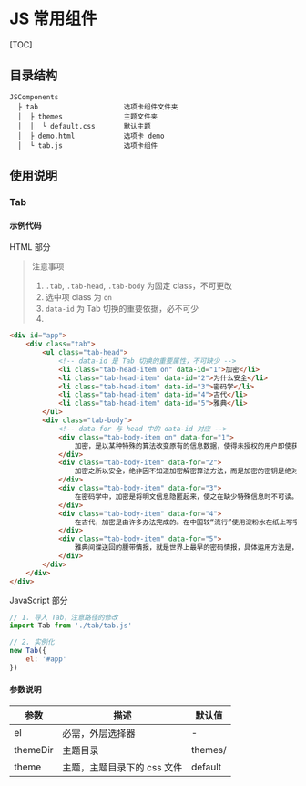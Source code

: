 # JS 常用组件

[TOC]

## 目录结构

```
JSComponents
  ├ tab                     选项卡组件文件夹
  │  ├ themes               主题文件夹
  │  │  └ default.css       默认主题
  │  ├ demo.html            选项卡 demo
  │  └ tab.js               选项卡组件
```

## 使用说明

### Tab

#### 示例代码

HTML 部分

> 注意事项
>
> 1. `.tab`, `.tab-head`, `.tab-body` 为固定 class，不可更改
> 2. 选中项 class 为 `on`
> 3. `data-id` 为 Tab 切换的重要依据，必不可少
> 4. 

```html
<div id="app">
    <div class="tab">
        <ul class="tab-head">
            <!-- data-id 是 Tab 切换的重要属性，不可缺少 -->
            <li class="tab-head-item on" data-id="1">加密</li>
            <li class="tab-head-item" data-id="2">为什么安全</li>
            <li class="tab-head-item" data-id="3">密码学</li>
            <li class="tab-head-item" data-id="4">古代</li>
            <li class="tab-head-item" data-id="5">雅典</li>
        </ul>
        <div class="tab-body">
            <!-- data-for 与 head 中的 data-id 对应 -->
            <div class="tab-body-item on" data-for="1">
                加密，是以某种特殊的算法改变原有的信息数据，使得未授权的用户即使获得了已加密的信息，但因不知解密的方法，仍然无法了解信息的内容。 在航空学中，指利用航空摄影像片上已知的少数控制点，通过对像片测量和计算的方法在像对或整条航摄带上增加控制点的作业。
            </div>
            <div class="tab-body-item" data-for="2">
                加密之所以安全，绝非因不知道加密解密算法方法，而是加密的密钥是绝对的隐藏，流行的RSA和AES加密算法都是完全公开的，一方取得已加密的数据，就算知道加密算法也好，若没有加密的密钥，也不能打开被加密保护的信息。单单隐蔽加密算法以保护信息，在学界和业界已有相当讨论，一般认为是不够安全的。公开的加密算法是给黑客和加密家长年累月攻击测试，对比隐蔽的加密算法要安全得多。
            </div>
            <div class="tab-body-item" data-for="3">
                在密码学中，加密是将明文信息隐匿起来，使之在缺少特殊信息时不可读。虽然加密作为通信保密的手段已经存在了几个世纪，但是，只有那些对安全要求特别高的组织和个人才会使用它。在20世纪70年代中期，强加密（Strong Encryption） 的使用开始从政府保密机构延伸至公共领域， 并且目 前已经成为保护许多广泛使用系统的方法，比如因特网电子商务、手机网络和银行自动取款机等。
            </div>
            <div class="tab-body-item" data-for="4">
                在古代，加密是由许多办法完成的。在中国较“流行”使用淀粉水在纸上写字，再浸泡在碘水中使字浮现出来。而外国就不同了，最经典的莫过于伯罗奔尼撒战争。公元前405年，雅典和斯巴达之间的伯罗奔尼撒战争已进入尾声。斯巴达军队逐渐占据了优势地位，准备对雅典发动最后一击。这时，原来站在斯巴达一边的波斯帝国突然改变态度，停止了对斯巴达的援助，意图是使雅典和斯巴达在持续的战争中两败俱伤，以便从中渔利。在这种情况下，斯巴达急需摸清波斯帝国的具体行动计划，以便采取新的战略方针。正在这时，斯巴达军队捕获了一名从波斯帝国回雅典送信的雅典信使。斯巴达士兵仔细搜查这名信使，可搜查了好大一阵，除了从他身上搜出一条布满杂乱无章的希腊字母的普通腰带外，别无他获。情报究竟藏在什么地方呢？斯巴达军队统帅莱桑德把注意力集中到了那条腰带上，情报一定就在那些杂乱的字母之中。他反复琢磨研究这些天书似的文字，把腰带上的字母用各种方法重新排列组合，怎么也解不出来。最后，莱桑德失去了信心，他一边摆弄着那条腰带，一边思考着弄到情报的其他途径。当他无意中把腰带呈螺旋形缠绕在手中的剑鞘上时，奇迹出现了。原来腰带上那些杂乱无章的字母，竟组成了一段文字。这便是雅典间谍送回的一份情报，它告诉雅典，波斯军队准备在斯巴达军队发起最后攻击时，突然对斯巴达军队进行袭击。斯巴达军队根据这份情报马上改变了作战计划，先以迅雷不及掩耳之势攻击毫无防备的波斯军队，并一举将它击溃，解除了后顾之忧。随后，斯巴达军队回师征伐雅典，终于取得了战争的最后胜利。
            </div>
            <div class="tab-body-item" data-for="5">
                雅典间谍送回的腰带情报，就是世界上最早的密码情报，具体运用方法是，通信双方首先约定密码解读规则，然后通信—方将腰带（或羊皮等其他东西）缠绕在约定长度和粗细的木棍上书写。收信—方接到后，如不把腰带缠绕在同样长度和粗细的木棍上，就只能看到一些毫无规则的字母。后来，这种密码通信方式在希腊广为流传。现代的密码电报，据说就是受了它的启发而发明的。
            </div>
        </div>
    </div>
</div>
```

JavaScript 部分

```javascript
// 1. 导入 Tab，注意路径的修改
import Tab from './tab/tab.js'

// 2. 实例化
new Tab({
    el: '#app'
})
```

#### 参数说明

| 参数     | 描述                        | 默认值  |
| -------- | --------------------------- | ------- |
| el       | 必需，外层选择器            | -       |
| themeDir | 主题目录                    | themes/ |
| theme    | 主题，主题目录下的 css 文件 | default |

